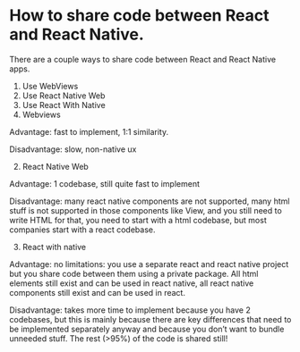
# How to share code between React and React Native.

There are a couple ways to share code between React and React Native apps.



1. Use WebViews
2. Use React Native Web
3. Use React With Native
1. Webviews

Advantage: fast to implement, 1:1 similarity. 

Disadvantage: slow, non-native ux



2. React Native Web

Advantage: 1 codebase, still quite fast to implement

Disadvantage: many react native components are not supported, many html stuff is not supported in those components like View, and you still need to write HTML for that, you need to start with a html codebase, but most companies start with a react codebase.



3. React with native

Advantage: no limitations: you use a separate react and react native project but you share code between them using a private package. All html elements still exist and can be used in react native, all react native components still exist and can be used in react.

Disadvantage: takes more time to implement because you have 2 codebases, but this is mainly because there are key differences that need to be implemented separately anyway and because you don’t want to bundle unneeded stuff. The rest (>95%) of the code is shared still!
